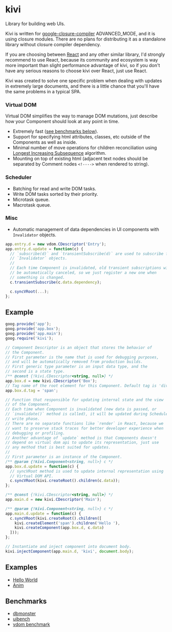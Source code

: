 # kivi

Library for building web UIs.

Kivi is written for
[google-closure-compiler](https://github.com/google/closure-compiler)
ADVANCED_MODE, and it is using closure modules. There are no plans for
distributing it as a standalone library without closure compiler
dependency.

If you are choosing between [React](https://facebook.github.io/react/)
and any other similar library, I'd strongly recommend to use React,
because its community and ecosystem is way more important than slight
performance advantage of kivi, so if you don't have any serious
reasons to choose kivi over React, just use React.

Kivi was created to solve one specific problem when dealing with
updates in extremely large documents, and there is a little chance
that you'll have the same problems in a typical SPA.

### Virtual DOM

Virtual DOM simplifies the way to manage DOM mutations, just describe
how your Component should look at any point in time.

- Extremely fast ([see benchmarks below](#benchmarks)).
- Support for specifying html attributes, classes, etc outside of the
  Components as well as inside.
- Minimal number of move operations for children reconciliation using
  [Longest Increasing Subsequence](https://en.wikipedia.org/wiki/Longest_increasing_subsequence)
  algorithm.
- Mounting on top of existing html (adjacent text nodes should be
  separated by Comment nodes `<!---->` when rendered to string).

### Scheduler

- Batching for read and write DOM tasks.
- Write DOM tasks sorted by their priority.
- Microtask queue.
- Macrotask queue.

### Misc

- Automatic management of data dependencies in UI components with
  `Invalidator` objects.

```js
app.entry.d = new vdom.CDescriptor('Entry');
app.entry.d.update = function(c) {
  // `subscribe(d)` and `transientSubscribe(d)` are used to subscribe for
  // `Invalidator` objects.
  //
  // Each time Component is invalidated, old transient subscriptions will
  // be automatically canceled, so we just register a new one when
  // something is changed.
  c.transientSubscribe(c.data.dependency);

  c.syncVRoot(...);
};
```

## Example

```js
goog.provide('app');
goog.provide('app.box');
goog.provide('app.main');
goog.require('kivi');

// Component Descriptor is an object that stores the behavior of
// the Component.
// First parameter is the name that is used for debugging purposes,
// and will be automatically removed from production builds.
// First generic type parameter is an input data type, and the
// second is a state type.
/** @const {!kivi.CDescriptor<string, null>} */
app.box.d = new kivi.CDescriptor('Box');
// Tag name of the root element for this Component. Default tag is 'div'.
app.box.d.tag = 'span';

// Function that responsible for updating internal state and the view
// of the Component.
// Each time when Component is invalidated (new data is passed, or
// `invalidate()` method is called), it will be updated during Scheduler
// write phase.
// There are no separate functions like `render` in React, because we
// want to preserve stack traces for better developer experience when
// debugging or profiling.
// Another advantage of `update` method is that Components doesn't
// depend on virtual dom api to update its representation, just use
// any method that is best suited for updates.
//
// First parameter is an instance of the Component.
/** @param {!kivi.Component<string, null>} c */
app.box.d.update = function(c) {
  // syncVRoot method is used to update internal representation using
  // Virtual DOM API.
  c.syncVRoot(kivi.createRoot().children(c.data));
};

/** @const {!kivi.CDescriptor<string, null>} */
app.main.d = new kivi.CDescriptor('Main');

/** @param {!kivi.Component<string, null>} c */
app.main.d.update = function(c) {
  c.syncVRoot(kivi.createRoot().children([
    kivi.createElement('span').children('Hello '),
    kivi.createComponent(app.box.d, c.data)
  ]));
};

// Instantiate and inject component into document body.
kivi.injectComponent(app.main.d, 'kivi', document.body);
```

## Examples

- [Hello World](https://github.com/localvoid/kivi-examples/tree/master/src/hello)
- [Anim](https://github.com/localvoid/kivi-examples/tree/master/src/anim)

## Benchmarks
<a name="benchmarks"></a>

- [dbmonster](https://localvoid.github.io/kivi-dbmonster/)
- [uibench](https://localvoid.github.io/uibench/)
- [vdom benchmark](https://vdom-benchmark.github.io/vdom-benchmark/)
